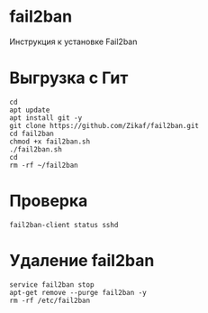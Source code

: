 # fail2ban
Инструкция к установке Fail2ban

# Выгрузка с Гит
```
cd
apt update
apt install git -y
git clone https://github.com/Zikaf/fail2ban.git
cd fail2ban
chmod +x fail2ban.sh
./fail2ban.sh
cd
rm -rf ~/fail2ban
```
# Проверка
```
fail2ban-client status sshd
```
# Удаление fail2ban
```
service fail2ban stop
apt-get remove --purge fail2ban -y
rm -rf /etc/fail2ban
```
